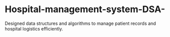 # Hospital-management-system-DSA-
Designed data structures and algorithms to manage patient records and hospital logistics efficiently.
